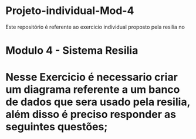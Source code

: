 # Projeto-individual-Mod-4
Este repositório é referente ao exercicio individual proposto pela resilia no 

<h1>Modulo 4 - Sistema Resilia<h1>

<p>Nesse Exercicio é necessario criar um diagrama referente a um banco de dados que sera usado pela resilia, além disso é preciso responder as seguintes questões;<p>

